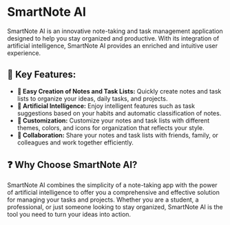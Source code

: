 # SmartNote AI

SmartNote AI is an innovative note-taking and task management application designed to help you stay organized and productive. With its integration of artificial intelligence, SmartNote AI provides an enriched and intuitive user experience.

## 🚀 Key Features:

- **📝 Easy Creation of Notes and Task Lists:** Quickly create notes and task lists to organize your ideas, daily tasks, and projects.
- **🤖 Artificial Intelligence:** Enjoy intelligent features such as task suggestions based on your habits and automatic classification of notes.
- **🎨 Customization:** Customize your notes and task lists with different themes, colors, and icons for organization that reflects your style.
- **👥 Collaboration:** Share your notes and task lists with friends, family, or colleagues and work together efficiently.

## ❓ Why Choose SmartNote AI?

SmartNote AI combines the simplicity of a note-taking app with the power of artificial intelligence to offer you a comprehensive and effective solution for managing your tasks and projects. Whether you are a student, a professional, or just someone looking to stay organized, SmartNote AI is the tool you need to turn your ideas into action.
